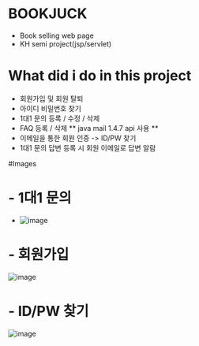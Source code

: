 # BOOKJUCK
- Book selling web page 
- KH semi project(jsp/servlet)


# What did i do in this project 
- 회원가입 및 회원 탈퇴 
- 아이디 비밀번호 찾기 
- 1대1 문의 등록 / 수정 / 삭제
- FAQ 등록 / 삭제
** java mail 1.4.7 api 사용 **
- 이메일을 통한 회원 인증 -> ID/PW 찾기 
- 1대1 문의 답변 등록 시 회원 이메일로 답변 알람 

#Images
# - 1대1 문의
- ![image](https://user-images.githubusercontent.com/96643592/152723700-e95b3447-222f-4d2a-b990-2ae236f7f17d.png)

# - 회원가입
![image](https://user-images.githubusercontent.com/96643592/152723834-2bcd5170-ecd8-4770-976b-f62c0b448954.png)

# - ID/PW 찾기
![image](https://user-images.githubusercontent.com/96643592/152723870-f7d4508c-84f7-4230-8704-27741e081641.png)
